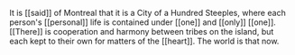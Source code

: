It is [[said]] of Montreal that it is a City of a Hundred Steeples, where each person's [[personal]] life is contained under [[one]] and [[only]] [[one]]. [[There]] is cooperation and harmony between tribes on the island, but each kept to their own for matters of the [[heart]]. The world is that now.  